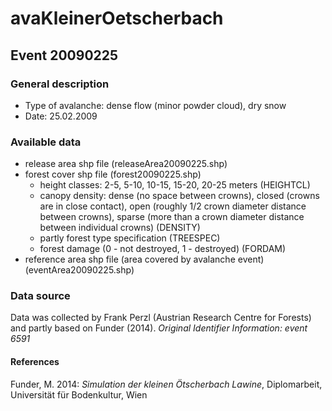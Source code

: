 # avaKleinerOetscherbach 

## Event 20090225
### General description 
* Type of avalanche: dense flow (minor powder cloud), dry snow
* Date: 25.02.2009 

### Available data
* release area shp file (releaseArea20090225.shp)
* forest cover shp file (forest20090225.shp)
  * height classes: 2-5, 5-10, 10-15, 15-20, 20-25 meters (HEIGHTCL)
  * canopy density: dense (no space between crowns), closed (crowns are in close contact), open (roughly 1/2 crown diameter distance between crowns), sparse (more than a crown diameter distance between individual crowns) (DENSITY)
  * partly forest type specification (TREESPEC)
  * forest damage (0 - not destroyed, 1 - destroyed) (FORDAM)
* reference area shp file (area covered by avalanche event) (eventArea20090225.shp)

### Data source 
Data was collected by Frank Perzl (Austrian Research Centre for Forests) and partly based on Funder (2014).
*Original Identifier Information: event 6591*
#### References
Funder, M. 2014: *Simulation der kleinen Ötscherbach Lawine*, Diplomarbeit, Universität für Bodenkultur, Wien
